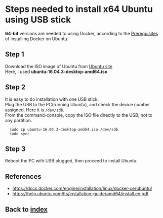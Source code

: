 # Steps needed to install x64 Ubuntu using USB stick

**64-bit** versions are needed to using Docker, according to the [Prerequisites](https://docs.docker.com/engine/installation/linux/docker-ce/ubuntu/) of installing Docker on Ubuntu.

## Step 1
Download the ISO image of Ubuntu from [Ubuntu site](https://www.ubuntu.com/download/desktop) <br/>
Here, I used **ubuntu-16.04.3-desktop-amd64.iso**

## Step 2
It is easy to do installation with one USB stick. <br/>
Plug the USB to the PC(running Ubuntu), and check the device number assigned. Here it is `/dev/sdb`.<br/>
From the command-console, copy the ISO file directly to the USB, not to any partition.
```shell
  sudo cp ubuntu-16.04.3-desktop-amd64.iso /dev/sdb
  sudo sync
```

## Step 3
Reboot the PC with USB plugged, then proceed to install Ubuntu.

## References
- https://docs.docker.com/engine/installation/linux/docker-ce/ubuntu/
- https://help.ubuntu.com/lts/installation-guide/amd64/install.en.pdf

## Back to [index](./index.md)
